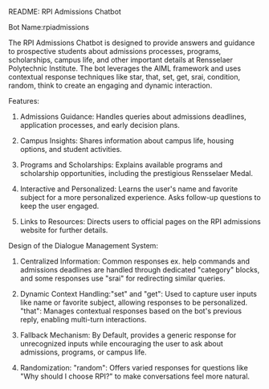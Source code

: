 README: RPI Admissions Chatbot

Bot Name:rpiadmissions

The RPI Admissions Chatbot is designed to provide answers and guidance to prospective students about admissions processes, programs, scholarships, campus life, and other important details at Rensselaer Polytechnic
Institute. The bot leverages the AIML framework and uses contextual response techniques like star, that, set, get, srai, condition, random, think to create an engaging and dynamic interaction.

Features:
1. Admissions Guidance:
Handles queries about admissions deadlines, application processes, and early decision plans.

3. Campus Insights:
Shares information about campus life, housing options, and student activities.
4. Programs and Scholarships:
Explains available programs and scholarship opportunities, including the prestigious Rensselaer Medal.
5. Interactive and Personalized:
Learns the user's name and favorite subject for a more personalized experience.
Asks follow-up questions to keep the user engaged.
6. Links to Resources:
Directs users to official pages on the RPI admissions website for further details.

Design of the Dialogue Management System:

  1. Centralized Information: Common responses ex. help commands and admissions deadlines are handled through dedicated "category" blocks, and some responses use "srai" for redirecting similar queries.

  2. Dynamic Context Handling:"set" and "get": Used to capture user inputs like name or favorite subject, allowing responses to be personalized.
"that": Manages contextual responses based on the bot's previous reply, enabling multi-turn interactions.

  3. Fallback Mechanism: By Default, provides a generic response for unrecognized inputs while encouraging the user to ask about admissions, programs, or campus life.

  4. Randomization: "random": Offers varied responses for questions like "Why should I choose RPI?" to make conversations feel more natural.
